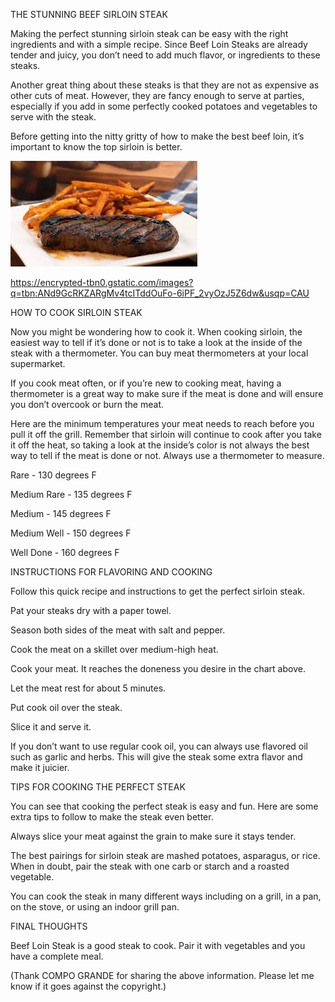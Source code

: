 THE STUNNING BEEF SIRLOIN STEAK

Making the perfect stunning sirloin steak can be easy with the right ingredients and with a simple recipe. 
Since Beef Loin Steaks are already tender and juicy, you don’t need to add much flavor, or ingredients to these steaks.

Another great thing about these steaks is that they are not as expensive as other cuts of meat. 
However, they are fancy enough to serve at parties, especially if you add in some perfectly cooked potatoes and vegetables to serve with the steak.

Before getting into the nitty gritty of how to make the best beef loin, it’s important to know the top sirloin is better.

![STEAK](https://github.com/ywangnccu/ywang/blob/main/images/STEAK.jpg)

https://encrypted-tbn0.gstatic.com/images?q=tbn:ANd9GcRKZARgMv4tcITddOuFo-6iPF_2vyOzJ5Z6dw&usqp=CAU

HOW TO COOK SIRLOIN STEAK

Now you might be wondering how to cook it. When cooking sirloin, 
the easiest way to tell if it’s done or not is to take a look at the inside of the steak with a thermometer. 
You can buy meat thermometers at your local supermarket.

If you cook meat often, or if you’re new to cooking meat,
having a thermometer is a great way to make sure if the meat is done and will ensure you don’t overcook or burn the meat.

Here are the minimum temperatures your meat needs to reach before you pull it off the grill. 
Remember that sirloin will continue to cook after you take it off the heat, 
so taking a look at the inside’s color is not always the best way to tell if the meat is done or not. Always use a thermometer to measure.

Rare - 130 degrees F

Medium Rare - 135 degrees F

Medium - 145 degrees F

Medium Well - 150 degrees F

Well Done - 160 degrees F


INSTRUCTIONS FOR FLAVORING AND COOKING

Follow this quick recipe and instructions to get the perfect sirloin steak.

Pat your steaks dry with a paper towel.

Season both sides of the meat with salt and pepper.

Cook the meat on a skillet over medium-high heat.

Cook your meat. It reaches the doneness you desire in the chart above.

Let the meat rest for about 5 minutes.

Put cook oil over the steak.

Slice it and serve it.

If you don’t want to use regular cook oil, you can always use flavored oil such as garlic and herbs. 
This will give the steak some extra flavor and make it juicier.


TIPS FOR COOKING THE PERFECT STEAK

You can see that cooking the perfect steak is easy and fun. Here are some extra tips to follow to make the steak even better.

Always slice your meat against the grain to make sure it stays tender.

The best pairings for sirloin steak are mashed potatoes, asparagus, or rice. 
When in doubt, pair the steak with one carb or starch and a roasted vegetable.

You can cook the steak in many different ways including on a grill, in a pan, on the stove, or using an indoor grill pan.


FINAL THOUGHTS

Beef Loin Steak is a good steak to cook. Pair it with vegetables and you have a complete meal.


(Thank COMPO GRANDE for sharing the above information. Please let me know if it goes against the copyright.)
